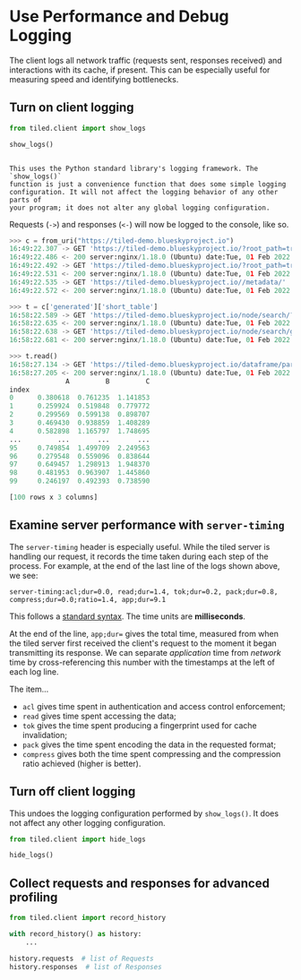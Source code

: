 # Use Performance and Debug Logging

The client logs all network traffic (requests sent, responses received) and
interactions with its cache, if present. This can be especially useful for
measuring speed and identifying bottlenecks.

## Turn on client logging

```py
from tiled.client import show_logs

show_logs()
```

```{note}

This uses the Python standard library's logging framework. The `show_logs()`
function is just a convenience function that does some simple logging
configuration. It will not affect the logging behavior of any other parts of
your program; it does not alter any global logging configuration.

```

Requests (`->`) and responses (`<-`) will now be logged to the console, like so.

```py
>>> c = from_uri("https://tiled-demo.blueskyproject.io")
16:49:22.307 -> GET 'https://tiled-demo.blueskyproject.io/?root_path=true' 'host:tiled-demo.blueskyproject.io' 'accept:*/*' 'accept-encoding:gzip,blosc' 'connection:keep-alive' 'user-agent:python-tiled/0.1.0a49'
16:49:22.486 <- 200 server:nginx/1.18.0 (Ubuntu) date:Tue, 01 Feb 2022 21:49:22 GMT content-type:application/json content-length:761 connection:keep-alive etag:35b70c6412c39db8b7b5132ddf61973c expires:Tue, 01 Feb 2022 21:59:22 GMT content-encoding:gzip vary:Accept-Encoding server-timing:tok;dur=0.1, pack;dur=0.0, compress;dur=0.1;ratio=3.1, app;dur=3.9 set-cookie:tiled_csrf=-fyaLez0YkradgcEVYBJh4QotR5MNyzouV0SV0NWHmM; HttpOnly; Path=/; SameSite=lax
16:49:22.492 -> GET 'https://tiled-demo.blueskyproject.io/?root_path=true' 'host:tiled-demo.blueskyproject.io' 'accept:application/x-msgpack' 'accept-encoding:gzip,blosc' 'connection:keep-alive' 'user-agent:python-tiled/0.1.0a49' 'cookie:tiled_csrf=-fyaLez0YkradgcEVYBJh4QotR5MNyzouV0SV0NWHmM'
16:49:22.531 <- 200 server:nginx/1.18.0 (Ubuntu) date:Tue, 01 Feb 2022 21:49:22 GMT content-type:application/x-msgpack content-length:773 connection:keep-alive etag:35b70c6412c39db8b7b5132ddf61973c expires:Tue, 01 Feb 2022 21:59:22 GMT content-encoding:gzip vary:Accept-Encoding server-timing:tok;dur=0.1, pack;dur=0.0, compress;dur=0.1;ratio=2.7, app;dur=4.5
16:49:22.535 -> GET 'https://tiled-demo.blueskyproject.io//metadata/' 'host:tiled-demo.blueskyproject.io' 'accept:application/x-msgpack' 'accept-encoding:gzip,blosc' 'connection:keep-alive' 'user-agent:python-tiled/0.1.0a49' 'cookie:tiled_csrf=-fyaLez0YkradgcEVYBJh4QotR5MNyzouV0SV0NWHmM'
16:49:22.572 <- 200 server:nginx/1.18.0 (Ubuntu) date:Tue, 01 Feb 2022 21:49:22 GMT content-type:application/x-msgpack content-length:292 connection:keep-alive etag:821dd2a8b431ecd016f94cacd44af74f server-timing:tok;dur=0.0, pack;dur=0.0, app;dur=3.8

>>> t = c['generated']['short_table']
16:58:22.589 -> GET 'https://tiled-demo.blueskyproject.io/node/search/?filter%5Blookup%5D%5Bcondition%5D%5Bkey%5D=generated&sort=' 'host:tiled-demo.blueskyproject.io' 'accept:application/x-msgpack' 'accept-encoding:gzip,blosc' 'connection:keep-alive' 'user-agent:python-tiled/0.1.0a49.post0.dev0+g6dd1e5f' 'cookie:tiled_csrf=-fyaLez0YkradgcEVYBJh4QotR5MNyzouV0SV0NWHmM'
16:58:22.635 <- 200 server:nginx/1.18.0 (Ubuntu) date:Tue, 01 Feb 2022 21:58:22 GMT content-type:application/x-msgpack content-length:502 connection:keep-alive etag:53a7b8a84ec504259a8c29903a25ade0 server-timing:tok;dur=0.0, pack;dur=0.0, app;dur=5.9
16:58:22.638 -> GET 'https://tiled-demo.blueskyproject.io/node/search/generated?filter%5Blookup%5D%5Bcondition%5D%5Bkey%5D=short_table&sort=' 'host:tiled-demo.blueskyproject.io' 'accept:application/x-msgpack' 'accept-encoding:gzip,blosc' 'connection:keep-alive' 'user-agent:python-tiled/0.1.0a49.post0.dev0+g6dd1e5f' 'cookie:tiled_csrf=-fyaLez0YkradgcEVYBJh4QotR5MNyzouV0SV0NWHmM'
16:58:22.681 <- 200 server:nginx/1.18.0 (Ubuntu) date:Tue, 01 Feb 2022 21:58:22 GMT content-type:application/x-msgpack content-length:944 connection:keep-alive etag:8d81b7891000606ceeb87fa89689c045 content-encoding:gzip vary:Accept-Encoding server-timing:acl;dur=0.0, tok;dur=0.1, pack;dur=0.0, compress;dur=0.1;ratio=4.5, app;dur=12.0

>>> t.read()
16:58:27.134 -> GET 'https://tiled-demo.blueskyproject.io/dataframe/partition/generated/short_table?partition=0' 'host:tiled-demo.blueskyproject.io' 'accept:application/vnd.apache.arrow.file' 'accept-encoding:gzip,blosc' 'connection:keep-alive' 'user-agent:python-tiled/0.1.0a49.post0.dev0+g6dd1e5f' 'cookie:tiled_csrf=-fyaLez0YkradgcEVYBJh4QotR5MNyzouV0SV0NWHmM'
16:58:27.205 <- 200 server:nginx/1.18.0 (Ubuntu) date:Tue, 01 Feb 2022 21:58:27 GMT content-type:application/vnd.apache.arrow.file content-length:3847 connection:keep-alive etag:954688a8ef55915b012bba1e93769710 content-encoding:blosc vary:Accept-Encoding server-timing:acl;dur=0.0, read;dur=1.4, tok;dur=0.2, pack;dur=0.8, compress;dur=0.0;ratio=1.4, app;dur=9.1
              A         B         C
index
0      0.380618  0.761235  1.141853
1      0.259924  0.519848  0.779772
2      0.299569  0.599138  0.898707
3      0.469430  0.938859  1.408289
4      0.582898  1.165797  1.748695
...         ...       ...       ...
95     0.749854  1.499709  2.249563
96     0.279548  0.559096  0.838644
97     0.649457  1.298913  1.948370
98     0.481953  0.963907  1.445860
99     0.246197  0.492393  0.738590

[100 rows x 3 columns]
```

## Examine server performance with `server-timing`

The `server-timing` header is especially useful. While the tiled server is
handling our request, it records the time taken during each step of the
process. For example, at the end of the last line of the logs shown above, we
see:

```
server-timing:acl;dur=0.0, read;dur=1.4, tok;dur=0.2, pack;dur=0.8, compress;dur=0.0;ratio=1.4, app;dur=9.1
```

This follows a [standard syntax](https://developer.mozilla.org/en-US/docs/Web/HTTP/Headers/Server-Timing).
The time units are **milliseconds**.

At the end of the line, `app;dur=` gives the total time, measured from when
the tiled server first received the client's request to the moment it began
transmitting its response. We can separate _application_ time from _network_
time by cross-referencing this number with the timestamps at the left of each
log line.

The item...

* `acl` gives time spent in authentication and access control enforcement;
* `read` gives time spent accessing the data;
* `tok` gives the time spent producing a fingerprint used for cache invalidation;
* `pack` gives the time spent encoding the data in the requested format;
* `compress` gives both the time spent compressing and the compression ratio
  achieved (higher is better).

## Turn off client logging

This undoes the logging configuration performed by `show_logs()`.
It does not affect any other logging configuration.

```py
from tiled.client import hide_logs

hide_logs()
```

## Collect requests and responses for advanced profiling

```python
from tiled.client import record_history

with record_history() as history:
    ...

history.requests  # list of Requests
history.responses  # list of Responses
```
